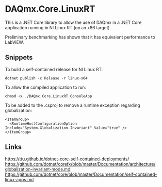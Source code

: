 # DAQmx.Core.LinuxRT

This is a .NET Core library to allow the use of DAQmx in a .NET Core application running in NI Linux RT (on an x86 target).

Preliminary benchmarking has shown that it has equivalent performance to LabVIEW.

## Snippets

To build a self-contained release for NI Linux RT:
```
dotnet publish -c Release -r linux-x64
```

To allow the compiled application to run:
```
chmod +x ./DAQmx.Core.LinuxRT.ConsoleApp
```

To be added to the .csproj to remove a runtime exception regarding globalization:
```
<ItemGroup>
  <RuntimeHostConfigurationOption Include="System.Globalization.Invariant" Value="true" />
</ItemGroup>
```

## Links

https://ttu.github.io/dotnet-core-self-contained-deployments/
https://github.com/dotnet/corefx/blob/master/Documentation/architecture/globalization-invariant-mode.md
https://github.com/dotnet/core/blob/master/Documentation/self-contained-linux-apps.md
